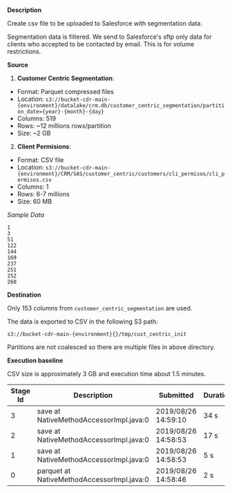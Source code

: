 **Description**

Create csv file to be uploaded to Salesforce with segmentation data.

Segmentation data is filtered. We send to Salesforce's sftp only
data for clients who accepted to be contacted by email. This is for
volume restrictions.

**Source**

1. **Customer Centric Segmentation**:

 * Format: Parquet compressed files
 * Location: `s3://bucket-cdr-main-{environment}/datalake/crm.db/customer_centric_segmentation/partition_date={year}-{month}-{day}`
 * Columns: 519
 * Rows: ~12 millions rows/partition
 * Size: ~2 GB

2. **Client Permisions**:

 * Format: CSV file
 * Location: `s3://bucket-cdr-main-{environment}/CRM/SAS/customer_centric/customers/cli_permisos/cli_permisos.csv`
 * Columns: 1
 * Rows: 6-7 millions
 * Size: 60 MB

*Sample Data*

```csv
1
3
51
122
144
169
237
251
252
260
```

**Destination**

Only 153 columns from `customer_centric_segmentation` are used.

The data is exported to CSV in the following S3 path:

`s3://bucket-cdr-main-{environment}{}/tmp/cust_centric_init`

Partitions are not coalesced so there are multiple files in above directory.

**Execution baseline**

CSV size is approximately 3 GB and execution time about 1.5 minutes.

| Stage Id | Description | Submitted | Duration | Tasks: Succeeded/Total | Input | Output | Shuffle Read | Shuffle Write |
| --- | --- | --- | --- | --- | --- | --- | ---- | ---- |
| 3 | save at NativeMethodAccessorImpl.java:0 | 2019/08/26 14:59:10 | 34 s | 200/200 | | 3.2 GB | 5.1 GB | |
| 2	| save at NativeMethodAccessorImpl.java:0 | 2019/08/26 14:58:53 | 17 s | 36/36 | 1002.4 MB | | | 5.1 MB |
| 1	| save at NativeMethodAccessorImpl.java:0 | 2019/08/26 14:58:53 | 5 s | 15/15 | 59.2 MB | | | 33.5 GB|
| 0	| parquet at NativeMethodAccessorImpl.java:0 | 2019/08/26 14:58:46 | 2 s | 1/1 | | | | |

